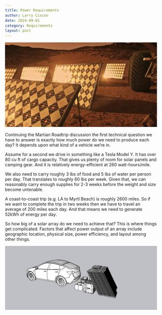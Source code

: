 ```yaml
---
title: Power Requirements
author: Larry Ciscon
date: 2024-09-01
category: Requirements
layout: post
---
```


![Martian Rover](../assets/images/MartianSolarPanels.png)

Continuing the Martian Roadtrip discussion the first technical question we have to answer is exactly how much power do we need to produce each day? It depends upon what kind of a vehicle we’re in. 

Assume for a second we drive in something like a Tesla Model Y. It has over 80 cu ft of cargo capacity. That gives us plenty of room for solar panels and camping gear. And it is relatively energy-efficient at 260 watt-hours/mile.

We also need to carry roughly 3 lbs of food and 5 lbs of water per person per day. That translates to roughly 60 lbs per week. Given that, we can reasonably carry enough supplies for 2-3 weeks before the weight and size become untenable.

A coast-to-coast trip (e.g. LA to Myrtl Beach) is roughly 2600 miles. So if we want to complete the trip in two weeks then we have to travel an average of 200 miles each day. And that means we need to generate 52kWh of energy per day.

So how big of a solar array do we need to achieve that? This is where things get complicated. Factors that affect power output of an array include geographic location, physical size, power efficiency, and layout among other things. 

![Martian Rover](../assets/images/Car2-1.png)




